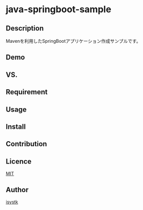 java-springboot-sample
====

## Description

Mavenを利用したSpringBootアプリケーション作成サンプルです。

## Demo

## VS. 

## Requirement

## Usage

## Install

## Contribution

## Licence

[MIT](https://github.com/isystk/java-springboot-sample/LICENCE)

## Author

[isystk](https://github.com/isystk)


